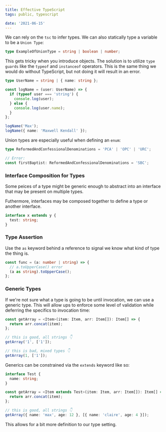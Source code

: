 ```yaml
---
title: Effective TypeScript
tags: public, typescript

date: '2021-06-15'
---
```


We can rely on the `tsc` to infer types. We can also statically type a variable to be a `Union Type`:

```typescript
type ExampleOfUnionType = string | boolean | number;
```

This gets tricky when you introduce objects. The solution is to utilize `type guards` like the `typeof` and `instanceof` operators. This is the same thing we would do without TypeScript, but not doing it will result in an error.

```typescript
type UserName = string | { name: string };

const logName = (user: UserName) => {
  if (typeof user === 'string') {
    console.log(user);
  } else {
    console.log(user.name);
  }
};

logName('Max');
logName({ name: 'Maxwell Kendall' });
```

Union types are especially useful when defining an `enum`:

```typescript
type ReformedAndConfessionalDenominations = 'PCA' | 'OPC' | 'URC';

// Error:
const firstBaptist: ReformedAndConfessionalDenominations = 'SBC';
```

### Interface Composition for Types

Some peices of a type might be generic enough to abstract into an interface that may be present on multiple types.

Futhermore, interfaces may be composed together to define a type or another interface.

```typescript
interface x extends y {
  test: string;
}
```

### Type Assertion

Use the `as` keyword behind a reference to signal we know what kind of type the thing is.

```typescript
const func = (a: number | string) => {
  // a.toUpperCase() error
  (a as string).toUpperCase();
};
```

### Generic Types

If we're not sure what a type is going to be until invocation, we can use a generic type. This will allow ups to enforce some level of validation while deferring the specifics to invocation time:

```typescript
const getArray = <Item>(item: Item, arr: Item[]): Item[] => {
  return arr.concat(item);
};

// this is good, all strings 👇
getArray('1', ['1']);

// this is bad, mixed types 👇
getArray(1, ['1']);
```

Generics can be constrained via the `extends` keyword like so:

```typescript
interface Test {
  name: string;
}

const getArray = <Item extends Test>(item: Item, arr: Item[]): Item[] => {
  return arr.concat(item);
};

// this is good, all strings 👇
getArray({ name: 'max', age: 12 }, [{ name: 'claire', age: 4 }]);
```

This allows for a bit more definition to our type setting.
